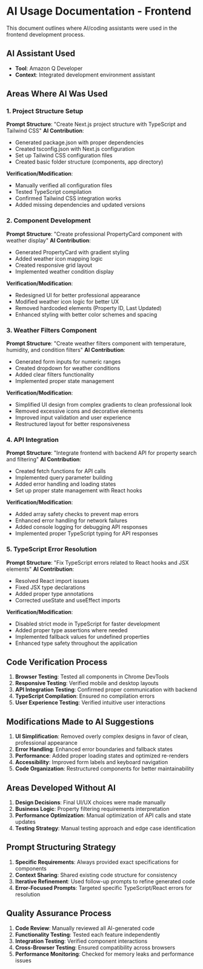 # AI Usage Documentation - Frontend

This document outlines where AI/coding assistants were used in the frontend development process.

## AI Assistant Used
- **Tool**: Amazon Q Developer  
- **Context**: Integrated development environment assistant

## Areas Where AI Was Used

### 1. Project Structure Setup
**Prompt Structure**: "Create Next.js project structure with TypeScript and Tailwind CSS"
**AI Contribution**:
- Generated package.json with proper dependencies
- Created tsconfig.json with Next.js configuration
- Set up Tailwind CSS configuration files
- Created basic folder structure (components, app directory)

**Verification/Modification**:
- Manually verified all configuration files
- Tested TypeScript compilation
- Confirmed Tailwind CSS integration works
- Added missing dependencies and updated versions

### 2. Component Development
**Prompt Structure**: "Create professional PropertyCard component with weather display"
**AI Contribution**:
- Generated PropertyCard with gradient styling
- Added weather icon mapping logic
- Created responsive grid layout
- Implemented weather condition display

**Verification/Modification**:
- Redesigned UI for better professional appearance
- Modified weather icon logic for better UX
- Removed hardcoded elements (Property ID, Last Updated)
- Enhanced styling with better color schemes and spacing

### 3. Weather Filters Component
**Prompt Structure**: "Create weather filters component with temperature, humidity, and condition filters"
**AI Contribution**:
- Generated form inputs for numeric ranges
- Created dropdown for weather conditions
- Added clear filters functionality
- Implemented proper state management

**Verification/Modification**:
- Simplified UI design from complex gradients to clean professional look
- Removed excessive icons and decorative elements
- Improved input validation and user experience
- Restructured layout for better responsiveness

### 4. API Integration
**Prompt Structure**: "Integrate frontend with backend API for property search and filtering"
**AI Contribution**:
- Created fetch functions for API calls
- Implemented query parameter building
- Added error handling and loading states
- Set up proper state management with React hooks

**Verification/Modification**:
- Added array safety checks to prevent map errors
- Enhanced error handling for network failures
- Added console logging for debugging API responses
- Implemented proper TypeScript typing for API responses

### 5. TypeScript Error Resolution
**Prompt Structure**: "Fix TypeScript errors related to React hooks and JSX elements"
**AI Contribution**:
- Resolved React import issues
- Fixed JSX type declarations
- Added proper type annotations
- Corrected useState and useEffect imports

**Verification/Modification**:
- Disabled strict mode in TypeScript for faster development
- Added proper type assertions where needed
- Implemented fallback values for undefined properties
- Enhanced type safety throughout the application

## Code Verification Process

1. **Browser Testing**: Tested all components in Chrome DevTools
2. **Responsive Testing**: Verified mobile and desktop layouts
3. **API Integration Testing**: Confirmed proper communication with backend
4. **TypeScript Compilation**: Ensured no compilation errors
5. **User Experience Testing**: Verified intuitive user interactions

## Modifications Made to AI Suggestions

1. **UI Simplification**: Removed overly complex designs in favor of clean, professional appearance
2. **Error Handling**: Enhanced error boundaries and fallback states
3. **Performance**: Added proper loading states and optimized re-renders
4. **Accessibility**: Improved form labels and keyboard navigation
5. **Code Organization**: Restructured components for better maintainability

## Areas Developed Without AI

1. **Design Decisions**: Final UI/UX choices were made manually
2. **Business Logic**: Property filtering requirements interpretation
3. **Performance Optimization**: Manual optimization of API calls and state updates
4. **Testing Strategy**: Manual testing approach and edge case identification

## Prompt Structuring Strategy

1. **Specific Requirements**: Always provided exact specifications for components
2. **Context Sharing**: Shared existing code structure for consistency
3. **Iterative Refinement**: Used follow-up prompts to refine generated code
4. **Error-Focused Prompts**: Targeted specific TypeScript/React errors for resolution

## Quality Assurance Process

1. **Code Review**: Manually reviewed all AI-generated code
2. **Functionality Testing**: Tested each feature independently
3. **Integration Testing**: Verified component interactions
4. **Cross-Browser Testing**: Ensured compatibility across browsers
5. **Performance Monitoring**: Checked for memory leaks and performance issues